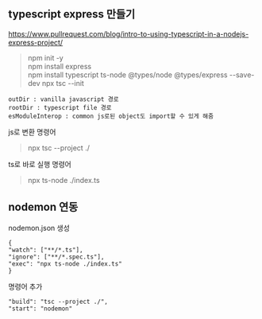 ## typescript express 만들기

https://www.pullrequest.com/blog/intro-to-using-typescript-in-a-nodejs-express-project/

> npm init -y  
> npm install express  
> npm install typescript ts-node @types/node @types/express --save-dev
> npx tsc --init

```
outDir : vanilla javascript 경로
rootDir : typescript file 경로
esModuleInterop : common js로된 object도 import할 수 있게 해줌
```

js로 변환 명령어

> npx tsc --project ./

ts로 바로 실행 명령어

> npx ts-node ./index.ts

## nodemon 연동

nodemon.json 생성

```
{
"watch": ["**/*.ts"],
"ignore": ["**/*.spec.ts"],
"exec": "npx ts-node ./index.ts"
}
```

명령어 추가

```
"build": "tsc --project ./",
"start": "nodemon"
```
